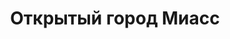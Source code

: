 ---
url: 'zhk-otkrytyi-gorod'
title: 'Открытый город Миасс'
city: ''
titleForLayots: 'данной квартире в Открытый город Миасс'
description: ' Жилой комплекс «Открытый город» - Город впечатлений, город будущего, город, который идёт в ногу со временем и не боится меняться. Такой проект почти для 1900 жителей появится в Челябинской области в 13,5 км от Миасса. Реализует проект крупная строительная компания группа «Голос».'
year: 'Строится'
heroImage: '/public/открытый город/umnyy-gorod 1.webp'
location: 'Миасс'
buildingType: 'Монолитный'
isInProgress: 'Скоро старт продаж'

aboutSectionData: [
    {
        title: 'Спортивные и детские площадки',
        text: 'На территории расположатся универсальные спортивные и детские площадки, места для занятий футболом, баскетболом и теннисом, а также пространство для паркура и скейтпарк.',
        image: '/открытый город/leto_4.webp'
    },
    {
        title: 'Идеальное Жилье для Стильных Гурманов',
        text: 'Для тех, кто ценит роскошь и стиль, наш жилой комплекс предлагает идеальное жилье. Особенности включают современную архитектуру с уникальным и и и элегантным дизайном, который добавляет шарма и индивидуальности вашему пространству.',
        video: '/открытый город/summer.mp4'
    },
    {
        title: 'Развитая инфраструктура',
        text: 'Мы гордимся разнообразием инфраструктуры, которая создана и продолжает развиваться вокруг нашего комплекса. Рестораны, кафе, фитнес-центры и парки - здесь есть все, чтобы удовлетворить ваши потребности и желания.',
        image: '/открытый город/111.webp'
    }
]




galleryImages: ['/открытый город/image59-2-scaled-e1708074654519.webp', '/открытый город/leto_4.webp', '/открытый город/oblozhka_3 1.webp', '/открытый город/umnyy-gorod 1.webp', '/открытый город/zima-10 1.webp', '/открытый город/111.webp', '/открытый город/bi3wjyut8ae 1.webp', '/открытый город/img_0994 1.webp']
mapStatic: {
    mapLink: 'https://yandex.ru/maps/?um=constructor%3A2ef3472dc85ac2c970a28a505f4ee5c0d104188213217442c860062e2feacb7c&amp;source=constructorStatic',
    mapPath: 'https://api-maps.yandex.ru/services/constructor/1.0/static/?um=constructor%3A2ef3472dc85ac2c970a28a505f4ee5c0d104188213217442c860062e2feacb7c&amp;width=600&amp;height=450&amp;lang=ru_RU',
}
---